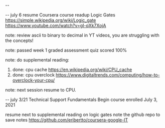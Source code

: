 --



--
july 6 resume Coursera course 
readup Logic Gates https://simple.wikipedia.org/wiki/Logic_gate https://www.youtube.com/watch?v=gI-qXk7XojA

note: review ascii to binary to decimal in YT videos, you are struggling with the concepts!

note: passed week 1 graded assessment quiz scored 100%

note: do supplemental reading:
1. done: cpu cache https://en.wikipedia.org/wiki/CPU_cache
2. done: cpu overclock https://www.digitaltrends.com/computing/how-to-overclock-your-cpu/

note: next session resume to CPU.

--
july 3/21
Technical Support Fundamentals
Begin course enrolled July 3, 2021

resume next to supplemental reading on logic gates
note the github repo to save notes https://github.com/eribertto/coursera-google-IT
